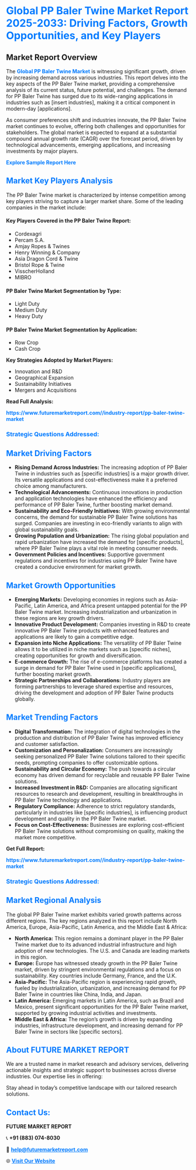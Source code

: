 <h1 style="color: #007BFF;">Global PP Baler Twine Market Report 2025-2033: Driving Factors, Growth Opportunities, and Key Players</h1>

<section id="overview">
<h2>Market Report Overview</h2>
<p>The <a href="https://www.futuremarketreport.com//industry-report/pp-baler-twine-market" style="color: #007BFF; text-decoration: none;"><strong>Global PP Baler Twine Market</strong></a> is witnessing significant growth, driven by increasing demand across various industries. This report delves into the key aspects of the PP Baler Twine market, providing a comprehensive analysis of its current status, future potential, and challenges. The demand for PP Baler Twine has surged due to its wide-ranging applications in industries such as [insert industries], making it a critical component in modern-day [applications].</p>
<p>As consumer preferences shift and industries innovate, the PP Baler Twine market continues to evolve, offering both challenges and opportunities for stakeholders. The global market is expected to expand at a substantial compound annual growth rate (CAGR) over the forecast period, driven by technological advancements, emerging applications, and increasing investments by major players.</p>
</section>

<section id="overview">
<p><a href="https://www.futuremarketreport.com//request-sample/reportId=59102" style="color: #007BFF; text-decoration: none;"><strong>Explore Sample Report Here</strong></a></p>
</section>

<section id="key-players">
<h2 style="color: #007BFF;">Market Key Players Analysis</h2>
<p>The PP Baler Twine market is characterized by intense competition among key players striving to capture a larger market share. Some of the leading companies in the market include:</p>
<h4>Key Players Covered in the PP Baler Twine Report:</h4>
<ul><li>Cordexagri</li><li>Percam S.A.</li><li>Amjay Ropes &amp; Twines</li><li>Henry Winning &amp; Company</li><li>Asia Dragon Cord &amp; Twine</li><li>Bristol Rope &amp; Twine</li><li>VisscherHolland</li><li>MIBRO</li></ul>
<h4>PP Baler Twine Market Segmentation by Type:</h4>
<ul><li>Light Duty</li><li>Medium Duty</li><li>Heavy Duty</li></ul>

<h4>PP Baler Twine Market Segmentation by Application:</h4>
<ul><li>Row Crop</li><li>Cash Crop</li></ul>
<p><strong>Key Strategies Adopted by Market Players:</strong></p>
<ul>
<li>Innovation and R&D</li>
<li>Geographical Expansion</li>
<li>Sustainability Initiatives</li>
<li>Mergers and Acquisitions</li>
</ul>
</section>

<section>
<p><strong>Read Full Analysis: </strong></p><a href="https://www.futuremarketreport.com//industry-report/pp-baler-twine-market" style="color: #007BFF; text-decoration: none;"><strong>https://www.futuremarketreport.com//industry-report/pp-baler-twine-market</strong></a>
<h3 style="color: #007BFF;">Strategic Questions Addressed:</h3>
</section>

<section id="driving-factors">
<h2 style="color: #007BFF;">Market Driving Factors</h2>
<ul>
<li><strong>Rising Demand Across Industries:</strong> The increasing adoption of PP Baler Twine in industries such as [specific industries] is a major growth driver. Its versatile applications and cost-effectiveness make it a preferred choice among manufacturers.</li>
<li><strong>Technological Advancements:</strong> Continuous innovations in production and application technologies have enhanced the efficiency and performance of PP Baler Twine, further boosting market demand.</li>
<li><strong>Sustainability and Eco-Friendly Initiatives:</strong> With growing environmental concerns, the demand for sustainable PP Baler Twine solutions has surged. Companies are investing in eco-friendly variants to align with global sustainability goals.</li>
<li><strong>Growing Population and Urbanization:</strong> The rising global population and rapid urbanization have increased the demand for [specific products], where PP Baler Twine plays a vital role in meeting consumer needs.</li>
<li><strong>Government Policies and Incentives:</strong> Supportive government regulations and incentives for industries using PP Baler Twine have created a conducive environment for market growth.</li>
</ul>
</section>

<section id="growth-opportunities">
<h2 style="color: #007BFF;">Market Growth Opportunities</h2>
<ul>
<li><strong>Emerging Markets:</strong> Developing economies in regions such as Asia-Pacific, Latin America, and Africa present untapped potential for the PP Baler Twine market. Increasing industrialization and urbanization in these regions are key growth drivers.</li>
<li><strong>Innovative Product Development:</strong> Companies investing in R&D to create innovative PP Baler Twine products with enhanced features and applications are likely to gain a competitive edge.</li>
<li><strong>Expansion into Niche Applications:</strong> The versatility of PP Baler Twine allows it to be utilized in niche markets such as [specific niches], creating opportunities for growth and diversification.</li>
<li><strong>E-commerce Growth:</strong> The rise of e-commerce platforms has created a surge in demand for PP Baler Twine used in [specific applications], further boosting market growth.</li>
<li><strong>Strategic Partnerships and Collaborations:</strong> Industry players are forming partnerships to leverage shared expertise and resources, driving the development and adoption of PP Baler Twine products globally.</li>
</ul>
</section>

<section id="trending-factors">
<h2 style="color: #007BFF;">Market Trending Factors</h2>
<ul>
<li><strong>Digital Transformation:</strong> The integration of digital technologies in the production and distribution of PP Baler Twine has improved efficiency and customer satisfaction.</li>
<li><strong>Customization and Personalization:</strong> Consumers are increasingly seeking personalized PP Baler Twine solutions tailored to their specific needs, prompting companies to offer customizable options.</li>
<li><strong>Sustainability and Circular Economy:</strong> The push towards a circular economy has driven demand for recyclable and reusable PP Baler Twine solutions.</li>
<li><strong>Increased Investment in R&D:</strong> Companies are allocating significant resources to research and development, resulting in breakthroughs in PP Baler Twine technology and applications.</li>
<li><strong>Regulatory Compliance:</strong> Adherence to strict regulatory standards, particularly in industries like [specific industries], is influencing product development and quality in the PP Baler Twine market.</li>
<li><strong>Focus on Cost-Effectiveness:</strong> Businesses are exploring cost-efficient PP Baler Twine solutions without compromising on quality, making the market more competitive.</li>
</ul>
</section>

<section>
<p><strong>Get Full Report: </strong></p><a href="https://www.futuremarketreport.com//industry-report/pp-baler-twine-market" style="color: #007BFF; text-decoration: none;"><strong>https://www.futuremarketreport.com//industry-report/pp-baler-twine-market</strong></a>
<h3 style="color: #007BFF;">Strategic Questions Addressed:</h3>
</section>


<section id="regional-analysis">
<h2 style="color: #007BFF;">Market Regional Analysis</h2>
<p>The global PP Baler Twine market exhibits varied growth patterns across different regions. The key regions analyzed in this report include North America, Europe, Asia-Pacific, Latin America, and the Middle East & Africa:</p>
<ul>
<li><strong>North America:</strong> This region remains a dominant player in the PP Baler Twine market due to its advanced industrial infrastructure and high adoption of new technologies. The U.S. and Canada are leading markets in this region.</li>
<li><strong>Europe:</strong> Europe has witnessed steady growth in the PP Baler Twine market, driven by stringent environmental regulations and a focus on sustainability. Key countries include Germany, France, and the U.K.</li>
<li><strong>Asia-Pacific:</strong> The Asia-Pacific region is experiencing rapid growth, fueled by industrialization, urbanization, and increasing demand for PP Baler Twine in countries like China, India, and Japan.</li>
<li><strong>Latin America:</strong> Emerging markets in Latin America, such as Brazil and Mexico, present significant opportunities for the PP Baler Twine market, supported by growing industrial activities and investments.</li>
<li><strong>Middle East & Africa:</strong> The region’s growth is driven by expanding industries, infrastructure development, and increasing demand for PP Baler Twine in sectors like [specific sectors].</li>
</ul>
</section>

<footer>
<h2 style="color: #007BFF;">About FUTURE MARKET REPORT</h2>
<p>We are a trusted name in market research and advisory services, delivering actionable insights and strategic support to businesses across diverse industries. Our expertise lies in offering:</p>

<p>Stay ahead in today’s competitive landscape with our tailored research solutions.</p>

<h2 style="color: #007BFF;">Contact Us:</h2>
<p><strong>FUTURE MARKET REPORT</strong></p>
<p>📞 <strong>+91 (883) 074-8030</strong></p>
<p>📧 <strong><a href="mailto:help@futuremarketreport.com" style="color: #007BFF;">help@futuremarketreport.com</a></strong></p>
<p>🌐 <strong><a href="https://www.futuremarketreport.com/" style="color: #007BFF;">Visit Our Website</a></strong></p>
</footer>